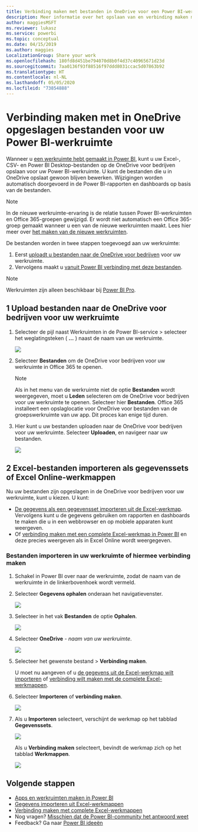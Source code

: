 ```yaml
---
title: Verbinding maken met bestanden in OneDrive voor een Power BI-werkruimte
description: Meer informatie over het opslaan van en verbinding maken met uw Excel-, CSV- en Power BI Desktop-bestanden op de OneDrive voor uw Power BI-werkruimte.
author: maggiesMSFT
ms.reviewer: lukasz
ms.service: powerbi
ms.topic: conceptual
ms.date: 04/15/2019
ms.author: maggies
LocalizationGroup: Share your work
ms.openlocfilehash: 180fd8d451be794070d8b0f4d37c40965671d23d
ms.sourcegitcommit: 7aa0136f93f88516f97ddd8031ccac5d07863b92
ms.translationtype: HT
ms.contentlocale: nl-NL
ms.lasthandoff: 05/05/2020
ms.locfileid: "73854888"
---
```

# <a name="connect-to-files-stored-in-onedrive-for-your-power-bi-workspace"></a>Verbinding maken met in OneDrive opgeslagen bestanden voor uw Power BI-werkruimte
Wanneer u [een werkruimte hebt gemaakt in Power BI](service-create-distribute-apps.md), kunt u uw Excel-, CSV- en Power BI Desktop-bestanden op de OneDrive voor bedrijven opslaan voor uw Power BI-werkruimte. U kunt de bestanden die u in OneDrive opslaat gewoon blijven bewerken. Wijzigingen worden automatisch doorgevoerd in de Power BI-rapporten en dashboards op basis van de bestanden. 

> [!NOTE]
> In de nieuwe werkruimte-ervaring is de relatie tussen Power BI-werkruimten en Office 365-groepen gewijzigd. Er wordt niet automatisch een Office 365-groep gemaakt wanneer u een van de nieuwe werkruimten maakt. Lees hier meer over [het maken van de nieuwe werkruimten](service-create-the-new-workspaces.md).

De bestanden worden in twee stappen toegevoegd aan uw werkruimte: 

1. Eerst [uploadt u bestanden naar de OneDrive voor bedrijven](service-connect-to-files-in-app-workspace-onedrive-for-business.md#1-upload-files-to-the-onedrive-for-business-for-your-workspace) voor uw werkruimte.
2. Vervolgens maakt u [vanuit Power BI verbinding met deze bestanden](service-connect-to-files-in-app-workspace-onedrive-for-business.md#2-import-excel-files-as-datasets-or-as-excel-online-workbooks).

> [!NOTE]
> Werkruimten zijn alleen beschikbaar bij [Power BI Pro](service-features-license-type.md).
> 

## <a name="1-upload-files-to-the-onedrive-for-business-for-your-workspace"></a>1 Upload bestanden naar de OneDrive voor bedrijven voor uw werkruimte
1. Selecteer de pijl naast Werkruimten in de Power BI-service > selecteer het weglatingsteken ( **…** ) naast de naam van uw werkruimte. 
   
   ![](media/service-connect-to-files-in-app-workspace-onedrive-for-business/power-bi-app-ellipsis.png)
2. Selecteer **Bestanden** om de OneDrive voor bedrijven voor uw werkruimte in Office 365 te openen.
   
   > [!NOTE]
   > Als in het menu van de werkruimte niet de optie **Bestanden** wordt weergegeven, moet u **Leden** selecteren om de OneDrive voor bedrijven voor uw werkruimte te openen. Selecteer hier **Bestanden**. Office 365 installeert een opslaglocatie voor OneDrive voor bestanden van de groepswerkruimte van uw app. Dit proces kan enige tijd duren. 
   > 
   > 
3. Hier kunt u uw bestanden uploaden naar de OneDrive voor bedrijven voor uw werkruimte. Selecteer **Uploaden**, en navigeer naar uw bestanden.
   
   ![](media/service-connect-to-files-in-app-workspace-onedrive-for-business/pbi_grpfilesonedrive.png)

## <a name="2-import-excel-files-as-datasets-or-as-excel-online-workbooks"></a>2 Excel-bestanden importeren als gegevenssets of Excel Online-werkmappen
Nu uw bestanden zijn opgeslagen in de OneDrive voor bedrijven voor uw werkruimte, kunt u kiezen. U kunt: 

* [De gegevens als een gegevensset importeren uit de Excel-werkmap](service-get-data-from-files.md). Vervolgens kunt u de gegevens gebruiken om rapporten en dashboards te maken die u in een webbrowser en op mobiele apparaten kunt weergeven.
* Of [verbinding maken met een complete Excel-werkmap in Power BI](service-excel-workbook-files.md) en deze precies weergeven als in Excel Online wordt weergegeven.

### <a name="import-or-connect-to-the-files-in-your-workspace"></a>Bestanden importeren in uw werkruimte of hiermee verbinding maken
1. Schakel in Power BI over naar de werkruimte, zodat de naam van de werkruimte in de linkerbovenhoek wordt vermeld. 
2. Selecteer **Gegevens ophalen** onderaan het navigatievenster. 
   
   ![](media/service-connect-to-files-in-app-workspace-onedrive-for-business/power-bi-app-get-data-button.png)
3. Selecteer in het vak **Bestanden** de optie **Ophalen**.
   
   ![](media/service-connect-to-files-in-app-workspace-onedrive-for-business/pbi_getfiles.png)
4. Selecteer **OneDrive** - *naam van uw werkruimte*.
   
    ![](media/service-connect-to-files-in-app-workspace-onedrive-for-business/pbi_grp_one_drive_shrpt.png)
5. Selecteer het gewenste bestand > **Verbinding maken**.
   
    U moet nu aangeven of u [de gegevens uit de Excel-werkmap wilt importeren](service-get-data-from-files.md) of [verbinding wilt maken met de complete Excel-werkmappen](service-excel-workbook-files.md).
6. Selecteer **Importeren** of **verbinding maken**.
   
    ![](media/service-connect-to-files-in-app-workspace-onedrive-for-business/pbi_importexceldataorwholecrop.png)
7. Als u **Importeren** selecteert, verschijnt de werkmap op het tabblad **Gegevenssets**. 
   
    ![](media/service-connect-to-files-in-app-workspace-onedrive-for-business/power-bi-app-excel-file-import.png)
   
    Als u **Verbinding maken** selecteert, bevindt de werkmap zich op het tabblad **Werkmappen**.
   
    ![](media/service-connect-to-files-in-app-workspace-onedrive-for-business/power-bi-app-excel-file-connect.png)

## <a name="next-steps"></a>Volgende stappen
* [Apps en werkruimten maken in Power BI](service-create-distribute-apps.md)
* [Gegevens importeren uit Excel-werkmappen](service-get-data-from-files.md)
* [Verbinding maken met complete Excel-werkmappen](service-excel-workbook-files.md)
* Nog vragen? [Misschien dat de Power BI-community het antwoord weet](https://community.powerbi.com/)
* Feedback? Ga naar [Power BI ideeën](https://ideas.powerbi.com/forums/265200-power-bi)

